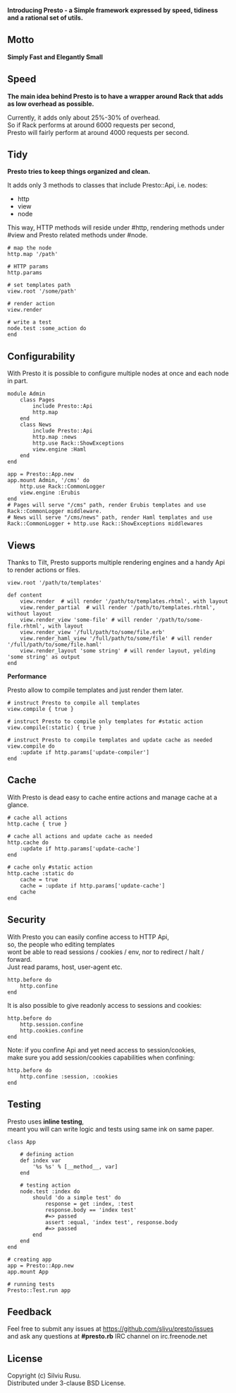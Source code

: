 **Introducing Presto - a Simple framework expressed by speed, tidiness and a rational set of utils.**

Motto
---

**Simply Fast and Elegantly Small**

Speed
---

**The main idea behind Presto is to have a wrapper around Rack that adds as low overhead as possible.**

Currently, it adds only about 25%-30% of overhead.  
So if Rack performs at around 6000 requests per second,  
Presto will fairly perform at around 4000 requests per second.

Tidy
---

**Presto tries to keep things organized and clean.**

It adds only 3 methods to classes that include Presto::Api, i.e. nodes:

*   http
*   view
*   node

This way, HTTP methods will reside under #http, rendering methods under #view
and Presto related methods under #node.

    # map the node
    http.map '/path'

    # HTTP params
    http.params

    # set templates path
    view.root '/some/path'

    # render action
    view.render

    # write a test
    node.test :some_action do
    end

Configurability
---

With Presto it is possible to configure multiple nodes at once and each node in part.

    module Admin
        class Pages
            include Presto::Api
            http.map
        end
        class News
            include Presto::Api
            http.map :news
            http.use Rack::ShowExceptions
            view.engine :Haml
        end
    end

    app = Presto::App.new
    app.mount Admin, '/cms' do
        http.use Rack::CommonLogger
        view.engine :Erubis
    end
    # Pages will serve "/cms" path, render Erubis templates and use Rack::CommonLogger middleware.
    # News will serve "/cms/news" path, render Haml templates and use Rack::CommonLogger + http.use Rack::ShowExceptions middlewares

Views
---

Thanks to Tilt, Presto supports multiple rendering engines and a handy Api to render actions or files.

    view.root '/path/to/templates'

    def content
        view.render  # will render '/path/to/templates.rhtml', with layout
        view.render_partial  # will render '/path/to/templates.rhtml', without layout
        view.render_view 'some-file' # will render '/path/to/some-file.rhtml', with layout
        view.render_view '/full/path/to/some/file.erb'
        view.render_haml_view '/full/path/to/some/file' # will render '/full/path/to/some/file.haml'
        view.render_layout 'some string' # will render layout, yelding 'some string' as output
    end

**Performance**

Presto allow to compile templates and just render them later.

    # instruct Presto to compile all templates
    view.compile { true }

    # instruct Presto to compile only templates for #static action
    view.compile(:static) { true }
    
    # instruct Presto to compile templates and update cache as needed
    view.compile do
        :update if http.params['update-compiler']
    end

Cache
---

With Presto is dead easy to cache entire actions and manage cache at a glance.

    # cache all actions
    http.cache { true }

    # cache all actions and update cache as needed
    http.cache do
        :update if http.params['update-cache']
    end

    # cache only #static action
    http.cache :static do
        cache = true
        cache = :update if http.params['update-cache']
        cache
    end

Security
---

With Presto you can easily confine access to HTTP Api,  
so, the people who editing templates  
wont be able to read sessions / cookies / env, nor to redirect / halt / forward.  
Just read params, host, user-agent etc.

    http.before do
        http.confine
    end

It is also possible to give readonly access to sessions and cookies:

    http.before do
        http.session.confine
        http.cookies.confine
    end

Note: if you confine Api and yet need access to session/cookies,  
make sure you add session/cookies capabilities when confining:

    http.before do
        http.confine :session, :cookies
    end


Testing
---

Presto uses **inline testing**,  
meant you will can write logic and tests using same ink on same paper.

    class App

        # defining action
        def index var
            '%s %s' % [__method__, var]
        end

        # testing action
        node.test :index do
            should 'do a simple test' do
                response = get :index, :test
                response.body == 'index test'
                #=> passed
                assert :equal, 'index test', response.body
                #=> passed
            end
        end
    end

    # creating app
    app = Presto::App.new
    app.mount App

    # running tests
    Presto::Test.run app


Feedback
---

Feel free to submit any issues at https://github.com/slivu/presto/issues  
and ask any questions at **#presto.rb** IRC channel on irc.freenode.net

License
---

Copyright (c) Silviu Rusu.  
Distributed under 3-clause BSD License.
